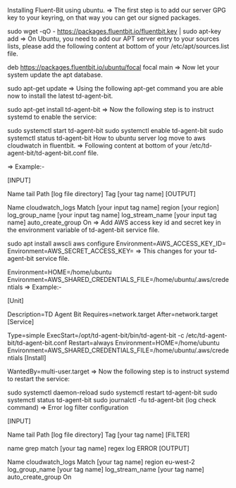Installing Fluent-Bit using ubuntu.
=> The first step is to add our server GPG key to your keyring, on that way you can get our signed packages.

sudo wget -qO - https://packages.fluentbit.io/fluentbit.key | sudo apt-key add
=> On Ubuntu, you need to add our APT server entry to your sources lists, please add the following content at bottom of your /etc/apt/sources.list file.

deb https://packages.fluentbit.io/ubuntu/focal focal main
=> Now let your system update the apt database.

sudo apt-get update
=> Using the following apt-get command you are able now to install the latest td-agent-bit.

sudo apt-get install td-agent-bit
=> Now the following step is to instruct systemd to enable the service:

sudo systemctl start td-agent-bit
sudo systemctl enable td-agent-bit
sudo systemctl status td-agent-bit
How to ubuntu server log move to aws cloudwatch in fluentbit.
=> Following content at bottom of your /etc/td-agent-bit/td-agent-bit.conf file.

=> Example:-

[INPUT]

Name tail
Path [log file directory]
Tag [your tag name]
[OUTPUT]

Name cloudwatch_logs
Match [your input tag name]
region [your region]
log_group_name [your input tag name]
log_stream_name [your input tag name]
auto_create_group On
=> Add AWS access key id and secret key in the environment variable of td-agent-bit service file.

sudo apt install awscli
aws configure
Environment=AWS_ACCESS_KEY_ID=
Environment=AWS_SECRET_ACCESS_KEY=
=> This changes for your td-agent-bit service file.

Environment=HOME=/home/ubuntu
Environment=AWS_SHARED_CREDENTIALS_FILE=/home/ubuntu/.aws/credentials
=> Example:-

[Unit]

Description=TD Agent Bit
Requires=network.target
After=network.target
[Service]

Type=simple
ExecStart=/opt/td-agent-bit/bin/td-agent-bit -c /etc/td-agent-bit/td-agent-bit.conf
Restart=always
Environment=HOME=/home/ubuntu
Environment=AWS_SHARED_CREDENTIALS_FILE=/home/ubuntu/.aws/credentials
[Install]

WantedBy=multi-user.target
=> Now the following step is to instruct systemd to restart the service:

sudo systemctl daemon-reload
sudo systemctl restart td-agent-bit
sudo systemctl status td-agent-bit
sudo journalctl -fu td-agent-bit (log check command)
=> Error log filter configuration

[INPUT]

Name tail
Path [log file directory]
Tag [your tag name]
[FILTER]

name grep
match [your tag name]
regex log ERROR
[OUTPUT]

Name cloudwatch_logs
Match [your tag name]
region eu-west-2
log_group_name [your tag name]
log_stream_name [your tag name]
auto_create_group On